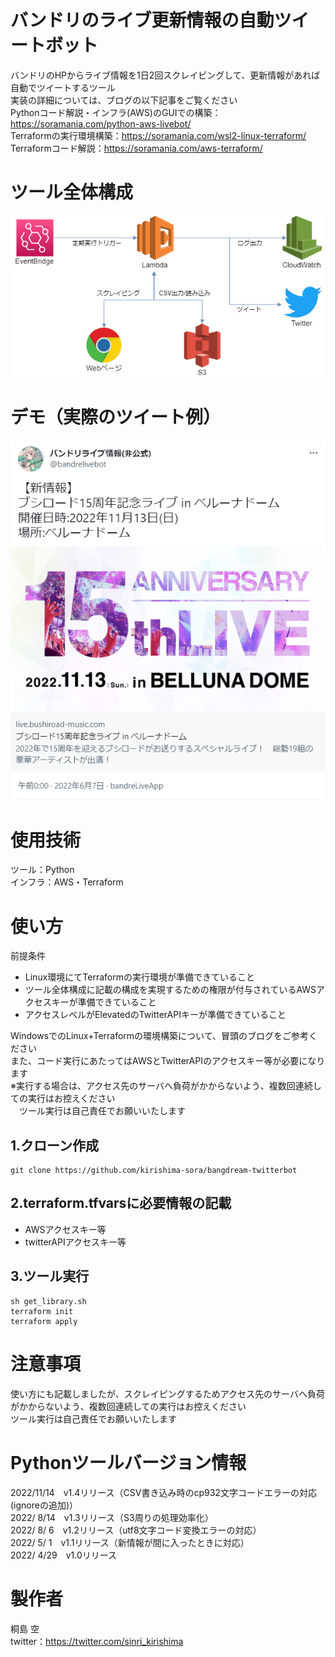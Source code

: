 # バンドリのライブ更新情報の自動ツイートボット
バンドリのHPからライブ情報を1日2回スクレイピングして、更新情報があれば自動でツイートするツール  
実装の詳細については、ブログの以下記事をご覧ください  
Pythonコード解説・インフラ(AWS)のGUIでの構築：https://soramania.com/python-aws-livebot/  
Terraformの実行環境構築：https://soramania.com/wsl2-linux-terraform/  
Terraformコード解説：https://soramania.com/aws-terraform/ 

# ツール全体構成
![Alt text](/overall_structure.png)

# デモ（実際のツイート例）
![Alt text](/demo.png)

# 使用技術
ツール：Python  
インフラ：AWS・Terraform

# 使い方
前提条件
* Linux環境にてTerraformの実行環境が準備できていること
* ツール全体構成に記載の構成を実現するための権限が付与されているAWSアクセスキーが準備できていること
* アクセスレベルがElevatedのTwitterAPIキーが準備できていること

WindowsでのLinux+Terraformの環境構築について、冒頭のブログをご参考ください  
また、コード実行にあたってはAWSとTwitterAPIのアクセスキー等が必要になります  
※実行する場合は、アクセス先のサーバへ負荷がかからないよう、複数回連続しての実行はお控えください  
　ツール実行は自己責任でお願いいたします  

## 1.クローン作成
```
git clone https://github.com/kirishima-sora/bangdream-twitterbot
```

## 2.terraform.tfvarsに必要情報の記載  
* AWSアクセスキー等  
* twitterAPIアクセスキー等

## 3.ツール実行
```
sh get_library.sh
terraform init
terraform apply
```

# 注意事項
使い方にも記載しましたが、スクレイピングするためアクセス先のサーバへ負荷がかからないよう、複数回連続しての実行はお控えください  
ツール実行は自己責任でお願いいたします  

# Pythonツールバージョン情報
2022/11/14&emsp;v1.4リリース（CSV書き込み時のcp932文字コードエラーの対応(ignoreの追加)）  
2022/ 8/14&emsp;v1.3リリース（S3周りの処理効率化）  
2022/ 8/ 6&emsp;v1.2リリース（utf8文字コード変換エラーの対応）  
2022/ 5/ 1&emsp;v1.1リリース（新情報が間に入ったときに対応）  
2022/ 4/29&emsp;v1.0リリース  

# 製作者
桐島 空  
twitter：https://twitter.com/sinri_kirishima
